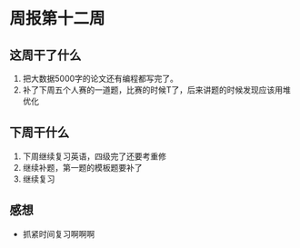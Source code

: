 # 周报第十二周

## 这周干了什么
1. 把大数据5000字的论文还有编程都写完了。
2. 补了下周五个人赛的一道题，比赛的时候T了，后来讲题的时候发现应该用堆优化

## 下周干什么
1. 下周继续复习英语，四级完了还要考重修
2. 继续补题，第一题的模板题要补了
3. 继续复习

## 感想
+ 抓紧时间复习啊啊啊
